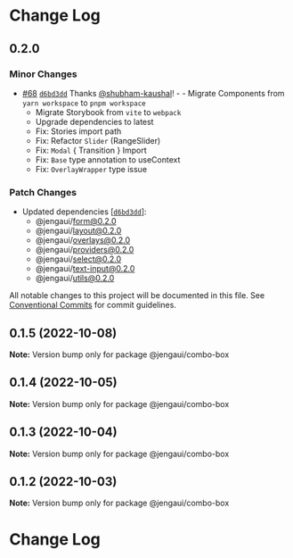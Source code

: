 # Change Log

## 0.2.0

### Minor Changes

- [#68](https://github.com/OutpostHQ/jengaui/pull/68) [`d6bd3dd`](https://github.com/OutpostHQ/jengaui/commit/d6bd3dd136cfab84e97a193af903c8cb1b1634f4) Thanks [@shubham-kaushal](https://github.com/shubham-kaushal)! - - Migrate Components from `yarn workspace` to `pnpm workspace`
  - Migrate Storybook from `vite` to `webpack`
  - Upgrade dependencies to latest
  - Fix: Stories import path
  - Fix: Refactor `Slider` (RangeSlider)
  - Fix: `Modal` { Transition } Import
  - Fix: `Base` type annotation to useContext
  - Fix: `OverlayWrapper` type issue

### Patch Changes

- Updated dependencies [[`d6bd3dd`](https://github.com/OutpostHQ/jengaui/commit/d6bd3dd136cfab84e97a193af903c8cb1b1634f4)]:
  - @jengaui/form@0.2.0
  - @jengaui/layout@0.2.0
  - @jengaui/overlays@0.2.0
  - @jengaui/providers@0.2.0
  - @jengaui/select@0.2.0
  - @jengaui/text-input@0.2.0
  - @jengaui/utils@0.2.0

All notable changes to this project will be documented in this file.
See [Conventional Commits](https://conventionalcommits.org) for commit guidelines.

## 0.1.5 (2022-10-08)

**Note:** Version bump only for package @jengaui/combo-box

## 0.1.4 (2022-10-05)

**Note:** Version bump only for package @jengaui/combo-box

## 0.1.3 (2022-10-04)

**Note:** Version bump only for package @jengaui/combo-box

## 0.1.2 (2022-10-03)

**Note:** Version bump only for package @jengaui/combo-box

# Change Log
